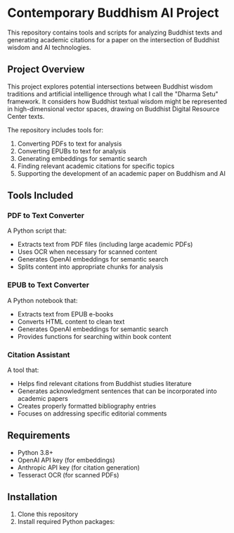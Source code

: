 # Contemporary Buddhism AI Project

This repository contains tools and scripts for analyzing Buddhist texts and generating academic citations for a paper on the intersection of Buddhist wisdom and AI technologies.

## Project Overview

This project explores potential intersections between Buddhist wisdom traditions and artificial intelligence through what I call the "Dharma Setu" framework. It considers how Buddhist textual wisdom might be represented in high-dimensional vector spaces, drawing on Buddhist Digital Resource Center texts.

The repository includes tools for:
1. Converting PDFs to text for analysis
2. Converting EPUBs to text for analysis
3. Generating embeddings for semantic search
4. Finding relevant academic citations for specific topics
5. Supporting the development of an academic paper on Buddhism and AI

## Tools Included

### PDF to Text Converter

A Python script that:
- Extracts text from PDF files (including large academic PDFs)
- Uses OCR when necessary for scanned content
- Generates OpenAI embeddings for semantic search
- Splits content into appropriate chunks for analysis

### EPUB to Text Converter

A Python notebook that:
- Extracts text from EPUB e-books
- Converts HTML content to clean text
- Generates OpenAI embeddings for semantic search
- Provides functions for searching within book content

### Citation Assistant

A tool that:
- Helps find relevant citations from Buddhist studies literature
- Generates acknowledgment sentences that can be incorporated into academic papers
- Creates properly formatted bibliography entries
- Focuses on addressing specific editorial comments

## Requirements

- Python 3.8+
- OpenAI API key (for embeddings)
- Anthropic API key (for citation generation)
- Tesseract OCR (for scanned PDFs)

## Installation

1. Clone this repository
2. Install required Python packages: